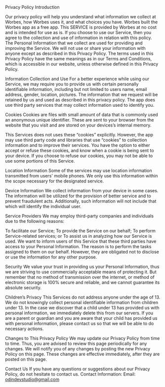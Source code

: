Privacy Policy
Introduction

Our privacy policy will help you understand what information we collect at Worbes, how Worbes uses it, and what choices you have. Worbes built the Worbes app as a free app. This SERVICE is provided by Worbes at no cost and is intended for use as is. If you choose to use our Service, then you agree to the collection and use of information in relation with this policy. The Personal Information that we collect are used for providing and improving the Service. We will not use or share your information with anyone except as described in this Privacy Policy.
The terms used in this Privacy Policy have the same meanings as in our Terms and Conditions, which is accessible in our website, unless otherwise defined in this Privacy Policy.

Information Collection and Use
For a better experience while using our Service, we may require you to provide us with certain personally identifiable information, including but not limited to users name, email address, gender, location, pictures. The information that we request will be retained by us and used as described in this privacy policy.
The app does use third party services that may collect information used to identify you.

Cookies
Cookies are files with small amount of data that is commonly used an anonymous unique identifier. These are sent to your browser from the website that you visit and are stored on your devices’s internal memory.

This Services does not uses these “cookies” explicitly. However, the app may use third party code and libraries that use “cookies” to collection information and to improve their services. You have the option to either accept or refuse these cookies, and know when a cookie is being sent to your device. If you choose to refuse our cookies, you may not be able to use some portions of this Service.

Location Information
Some of the services may use location information transmitted from users' mobile phones. We only use this information within the scope necessary for the designated service.

Device Information
We collect information from your device in some cases. The information will be utilized for the provision of better service and to prevent fraudulent acts. Additionally, such information will not include that which will identify the individual user.

Service Providers
We may employ third-party companies and individuals due to the following reasons:

To facilitate our Service;
To provide the Service on our behalf;
To perform Service-related services; or
To assist us in analyzing how our Service is used.
We want to inform users of this Service that these third parties have access to your Personal Information. The reason is to perform the tasks assigned to them on our behalf. However, they are obligated not to disclose or use the information for any other purpose.

Security
We value your trust in providing us your Personal Information, thus we are striving to use commercially acceptable means of protecting it. But remember that no method of transmission over the internet, or method of electronic storage is 100% secure and reliable, and we cannot guarantee its absolute security.

Children’s Privacy
This Services do not address anyone under the age of 13. We do not knowingly collect personal identifiable information from children under 13. In the case we discover that a child under 13 has provided us with personal information, we immediately delete this from our servers. If you are a parent or guardian and you are aware that your child has provided us with personal information, please contact us so that we will be able to do necessary actions.

Changes to This Privacy Policy
We may update our Privacy Policy from time to time. Thus, you are advised to review this page periodically for any changes. We will notify you of any changes by posting the new Privacy Policy on this page. These changes are effective immediately, after they are posted on this page.

Contact Us
If you have any questions or suggestions about our Privacy Policy, do not hesitate to contact us.
Contact Information:
Email: odindevstudio@gmail.com

